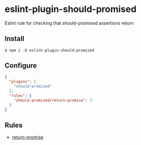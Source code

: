 # eslint-plugin-should-promised

Eslint rule for checking that should-promised assertions return


## Install

```
$ npm i -D eslint-plugin-should-promised
```


## Configure

```json
{
  "plugins": [
    "should-promised"
  ],
  "rules": {
    "should-promised/return-promise": 2
  }
}
```


## Rules

- [return-promise](docs/rules/return-promise.md)

